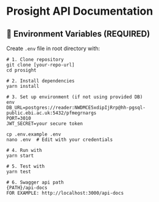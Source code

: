 # Prosight API Documentation

## 📌 Environment Variables (REQUIRED)
Create `.env` file in root directory with:

```
# 1. Clone repository
git clone [your-repo-url]
cd prosight

# 2. Install dependencies
yarn install

# 3. Set up environment (if not using provided DB)
env
DB_URL=postgres://reader:NWDMCE5xdipIjRrp@hh-pgsql-public.ebi.ac.uk:5432/pfmegrnargs
PORT=3010
JWT_SECRET=your secure token

cp .env.example .env
nano .env  # Edit with your credentials

# 4. Run with 
yarn start

# 5. Test with
yarn test

# 6. Swagger api path
{PATH}/api-docs
FOR EXAMPLE: http://localhost:3000/api-docs